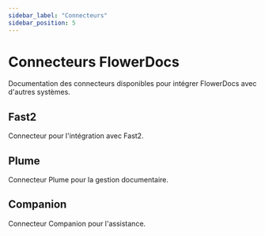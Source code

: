 ```yaml
---
sidebar_label: "Connecteurs"
sidebar_position: 5
---
```


# Connecteurs FlowerDocs

Documentation des connecteurs disponibles pour intégrer FlowerDocs avec d'autres systèmes.

## Fast2

Connecteur pour l'intégration avec Fast2.

## Plume

Connecteur Plume pour la gestion documentaire.

## Companion

Connecteur Companion pour l'assistance.